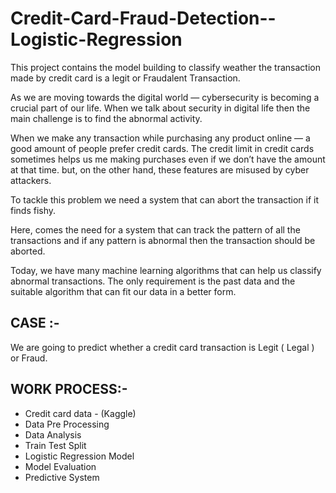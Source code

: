 # Credit-Card-Fraud-Detection--Logistic-Regression


This project contains the model building to classify weather the transaction made by credit card is a legit or Fraudalent Transaction.

As we are moving towards the digital world — cybersecurity is becoming a crucial part of our life. When we talk about security in digital life then the main challenge is to find the abnormal activity.

When we make any transaction while purchasing any product online — a good amount of people prefer credit cards. The credit limit in credit cards sometimes helps us me making purchases even if we don’t have the amount at that time. but, on the other hand, these features are misused by cyber attackers.

To tackle this problem we need a system that can abort the transaction if it finds fishy.

Here, comes the need for a system that can track the pattern of all the transactions and if any pattern is abnormal then the transaction should be aborted.

Today, we have many machine learning algorithms that can help us classify abnormal transactions. The only requirement is the past data and the suitable algorithm that can fit our data in a better form.

## CASE :-
We are going to predict whether a credit card transaction is Legit ( Legal ) or Fraud.


## WORK PROCESS:-
- Credit card data - (Kaggle)
- Data Pre Processing
- Data Analysis
- Train Test Split
- Logistic Regression Model
- Model Evaluation
- Predictive System
